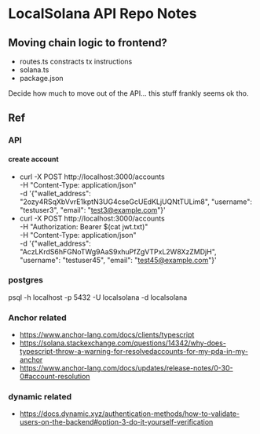 # LocalSolana API Repo Notes


## Moving chain logic to frontend?
- routes.ts constracts tx instructions
- solana.ts
- package.json

Decide how much to move out of the API... this stuff frankly seems ok tho.

## Ref
### API
#### create account
- curl -X POST http://localhost:3000/accounts \
-H "Content-Type: application/json" \
-d '{"wallet_address": "2ozy4RSqXbVvrE1kptN3UG4cseGcUEdKLjUQNtTULim8", "username": "testuser3", "email": "test3@example.com"}'
- curl -X POST http://localhost:3000/accounts \
-H "Authorization: Bearer $(cat jwt.txt)" \
-H "Content-Type: application/json" \
-d '{"wallet_address": "AczLKrdS6hFGNoTWg9AaS9xhuPfZgVTPxL2W8XzZMDjH", "username": "testuser45", "email": "test45@example.com"}'
### postgres
psql -h localhost -p 5432 -U localsolana -d localsolana
### Anchor related
- https://www.anchor-lang.com/docs/clients/typescript
- https://solana.stackexchange.com/questions/14342/why-does-typescript-throw-a-warning-for-resolvedaccounts-for-my-pda-in-my-anchor
- https://www.anchor-lang.com/docs/updates/release-notes/0-30-0#account-resolution
### dynamic related
- https://docs.dynamic.xyz/authentication-methods/how-to-validate-users-on-the-backend#option-3-do-it-yourself-verification
